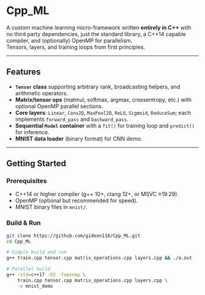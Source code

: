 # Cpp_ML

A custom machine learning micro-framework written **entirely in C++** with no third party dependencies, just the standard library, a C++14 capable compiler, and (optionally) OpenMP for parallelism.  
Tensors, layers, and training loops from first principles.

---

## Features

* **`Tensor` class** supporting arbitrary rank, broadcasting helpers, and arithmetic operators.
* **Matrix/tensor ops** (matmul, softmax, argmax, crossentropy, etc.) with optional OpenMP parallel sections.
* **Core layers**: `Linear`, `Conv2D`, `MaxPool2D`, `ReLU`, `Sigmoid`, `ReduceSum`; each implements `forward_pass` and `backward_pass`.
* **Sequential `Model` container** with a `fit()` for training loop and `predict()` for inference.
* **MNIST data loader** (binary format) for CNN demo.
---

## Getting Started

### Prerequisites

* C++14 or higher compiler (g++ 10+, clang 12+, or MSVC ≥19.29).  
* OpenMP (optional but recommended for speed).  
* MNIST binary files in `mnist/`.

### Build & Run

```bash
git clone https://github.com/gideon116/Cpp_ML.git
cd Cpp_ML

# Simple build and run
g++ train.cpp tensor.cpp matrix_operations.cpp layers.cpp && ./a.out

# Parallel build
g++ -std=c++17 -O3 -fopenmp \
    train.cpp tensor.cpp matrix_operations.cpp layers.cpp \
    -o mnist_demo
